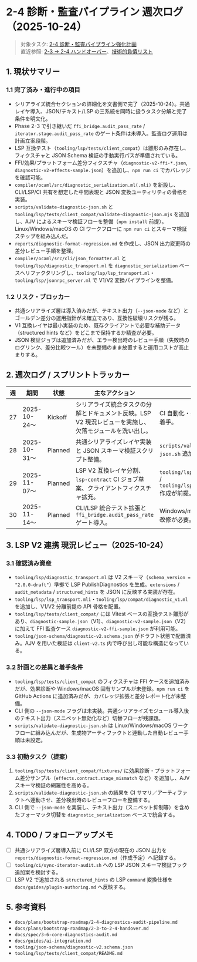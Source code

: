 # 2-4 診断・監査パイプライン 週次ログ（2025-10-24）

> 対象タスク: [2-4 診断・監査パイプライン強化計画](2-4-diagnostics-audit-pipeline.md)  
> 直近参照: [2-3 → 2-4 ハンドオーバー](2-3-to-2-4-handover.md)、[技術的負債リスト](../../../compiler/ocaml/docs/technical-debt.md)

## 1. 現状サマリー

### 1.1 完了済み・進行中の項目
- シリアライズ統合セクションの詳細化を文書側で完了（2025-10-24）。共通レイヤ導入、JSON/テキスト/LSP の三系統を同時に扱うタスク分解と完了条件を明文化。
- Phase 2-3 で引き継いだ `ffi_bridge.audit_pass_rate` / `iterator.stage.audit_pass_rate` のゲート条件は未導入。監査ログ運用は計画立案段階。
- LSP 互換テスト（`tooling/lsp/tests/client_compat`）は雛形のみ存在し、フィクスチャと JSON Schema 検証の手動実行パスが準備されている。
- FFI/効果/プラットフォーム差分フィクスチャ（`diagnostic-v2-ffi-*.json`, `diagnostic-v2-effects-sample.json`）を追加し、`npm run ci` でカバレッジを確認可能。
- `compiler/ocaml/src/diagnostic_serialization.ml(.mli)` を新設し、CLI/LSP/CI 共有を想定した中間表現と JSON 変換ユーティリティの骨格を実装。
- `scripts/validate-diagnostic-json.sh` と `tooling/lsp/tests/client_compat/validate-diagnostic-json.mjs` を追加し、AJV によるスキーマ検証フローを整備（`npm install` 前提）。Linux/Windows/macOS の CI ワークフローに `npm run ci` とスキーマ検証ステップを組み込んだ。
- `reports/diagnostic-format-regression.md` を作成し、JSON 出力変更時の差分レビュー手順を整理。
- `compiler/ocaml/src/cli/json_formatter.ml` と `tooling/lsp/diagnostic_transport.ml` を `diagnostic_serialization` ベースへリファクタリングし、`tooling/lsp/lsp_transport.ml`・`tooling/lsp/jsonrpc_server.ml` で V1/V2 変換パイプラインを整備。

### 1.2 リスク・ブロッカー
- 共通シリアライズ層は導入済みだが、テキスト出力（`--json-mode` など）とゴールデン差分の運用指針が未確立であり、互換性破壊リスクが残る。
- V1 互換レイヤは最小実装のため、既存クライアントで必要な補助データ（structured hints など）をどこまで保持するか精査が必要。
- JSON 検証ジョブは追加済みだが、エラー検出時のレビュー手順（失敗時のログリンク、差分比較ツール）を未整備のまま放置すると運用コストが高止まりする。

## 2. 週次ログ / スプリントトラッカー

| 週 | 期間 | 状態 | 主なアクション | 備考 |
| --- | --- | --- | --- | --- |
| 27 | 2025-10-24〜 | Kickoff | シリアライズ統合タスクの分解とドキュメント反映。LSP V2 現況レビューを実施し、欠落モジュールを洗い出し。 | CI 自動化・共通レイヤ実装は未着手。 |
| 28 | 2025-10-31〜 | Planned | 共通シリアライズレイヤ実装と JSON スキーマ検証スクリプト整備。 | `scripts/validate-diagnostic-json.sh` 追加予定。 |
| 29 | 2025-11-07〜 | Planned | LSP V2 互換レイヤ分割、`lsp-contract` CI ジョブ草案、クライアントフィクスチャ拡充。 | `tooling/lsp/lsp_transport.mli` / `tooling/lsp/jsonrpc_server.ml` 作成が前提。 |
| 30 | 2025-11-14〜 | Planned | CLI/LSP 統合テスト拡張と `ffi_bridge.audit_pass_rate` ゲート導入。 | Windows/macOS ワークフロー改修が必要。 |

## 3. LSP V2 連携 現況レビュー（2025-10-24）

### 3.1 確認済み資産
- `tooling/lsp/diagnostic_transport.ml` は V2 スキーマ（`schema_version = "2.0.0-draft"`）準拠で LSP PublishDiagnostics を生成。`extensions` / `audit_metadata` / `structured_hints` を JSON に反映する実装が存在。
- `tooling/lsp/lsp_transport.mli`・`tooling/lsp/compat/diagnostic_v1.ml` を追加し、V1/V2 分離前提の API 骨格を配置。
- `tooling/lsp/tests/client_compat/` には Vitest ベースの互換テスト雛形があり、`diagnostic-sample.json`（V1）、`diagnostic-v2-sample.json`（V2）に加えて FFI 監査ケース `diagnostic-v2-ffi-sample.json` が利用可能。
- `tooling/json-schema/diagnostic-v2.schema.json` がドラフト状態で配置済み。AJV を用いた検証は `client-v2.ts` 内で呼び出し可能な構造になっている。

### 3.2 計画との差異と着手条件
- `tooling/lsp/tests/client_compat` のフィクスチャは FFI ケースを追加済みだが、効果診断や Windows/macOS 固有サンプルが未登録。`npm run ci` を GitHub Actions に追加済みだが、カバレッジ拡張と差分レポート化が未整備。
- CLI 側の `--json-mode` フラグは未実装。共通シリアライズモジュール導入後のテキスト出力（スニペット無効化など）切替フローが残課題。
- `scripts/validate-diagnostic-json.sh` は Linux/Windows/macOS ワークフローに組み込んだが、生成物アーティファクトと連動した自動レビュー手順は未設定。

### 3.3 初動タスク（提案）
1. `tooling/lsp/tests/client_compat/fixtures/` に効果診断・プラットフォーム差分サンプル（`effects.contract.stage_mismatch` など）を追加し、AJV スキーマ検証の網羅性を高める。
2. `scripts/validate-diagnostic-json.sh` の結果を CI サマリ／アーティファクトへ連動させ、差分検出時のレビューフローを整備する。
3. CLI 側で `--json-mode` を実装し、テキスト出力（スニペット抑制等）を含めたフォーマッタ切替を `diagnostic_serialization` ベースで統合する。

## 4. TODO / フォローアップメモ
- [ ] 共通シリアライズ層導入前に CLI/LSP 双方の現在の JSON 出力を `reports/diagnostic-format-regression.md`（作成予定）へ記録する。
- [ ] `tooling/ci/sync-iterator-audit.sh` への LSP JSON スキーマ検証フック追加案を検討する。
- [ ] LSP V2 で追加される `structured_hints` の LSP `command` 変換仕様を `docs/guides/plugin-authoring.md` へ反映する。

## 5. 参考資料
- `docs/plans/bootstrap-roadmap/2-4-diagnostics-audit-pipeline.md`
- `docs/plans/bootstrap-roadmap/2-3-to-2-4-handover.md`
- `docs/spec/3-6-core-diagnostics-audit.md`
- `docs/guides/ai-integration.md`
- `tooling/json-schema/diagnostic-v2.schema.json`
- `tooling/lsp/tests/client_compat/README.md`
